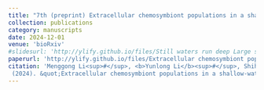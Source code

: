 ```yaml
---
title: "7th (preprint) Extracellular chemosymbiont populations in a shallow-water thyasirid clam potentially shaped by priority effect"
collection: publications
category: manuscripts
date: 2024-12-01
venue: 'bioRxiv'
#slidesurl: 'http://ylify.github.io/files/Still waters run deep Large scale genome rearrangements in the evolution of morphologically conservative Polyplacophora.pdf'
paperurl: 'http://ylify.github.io/files/Extracellular chemosymbiont populations in a shallow-water thyasirid clam potentially shaped by priority effect.pdf'
citation: 'Menggong Li<sup>#</sup>, <b>Yunlong Li</b><sup>#</sup>, Shihai Mao, Xu Liu, Hui Wang, Chong Chen, Xiaoshou Liu, Guang-Chao Zhuang, Weipeng Zhang, Jin Sun<sup>*</sup>
 (2024). &quot;Extracellular chemosymbiont populations in a shallow-water thyasirid clam potentially shaped by priority effect.&quot; <i>bioRxiv</i>. doi: 10.1101/2024.02.25.581922'
---
```

